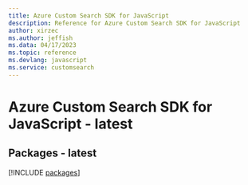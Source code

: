 ```yaml
---
title: Azure Custom Search SDK for JavaScript
description: Reference for Azure Custom Search SDK for JavaScript
author: xirzec
ms.author: jeffish
ms.data: 04/17/2023
ms.topic: reference
ms.devlang: javascript
ms.service: customsearch
---
```

# Azure Custom Search SDK for JavaScript - latest
## Packages - latest
[!INCLUDE [packages](custom-search-index.md)]